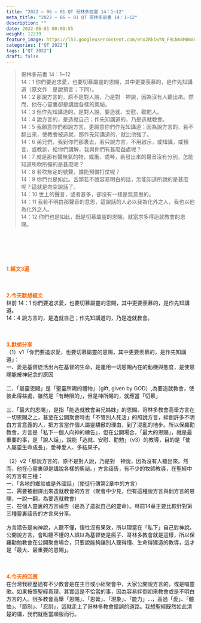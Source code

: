 ```yaml
---
title: "2022 – 06 – 01 QT 哥林多前書 14：1~12"
meta_title: "2022 – 06 – 01 QT 哥林多前書 14：1~12"
description: ""
date: 2022-06-01 00:00:55
weight: 12239
feature_image: https://lh3.googleusercontent.com/ehoZRkiwYN_F9LNA8M068AYxt73EavCZno-PD1cJRuf5BbSkQVUWr3gNEbt5kSs28Pb_Elg17kSrtf9ybWvojWoMV6I4tPM3vGRGDq6GkKkPdL2Gut4QAIw4-uykKUAtNiKgQKntvsU=w800
categories: ["QT 2022"]
tags: ["QT 2022"]
draft: false
---
```


<blockquote>哥林多前書 14：1~12<br />
14：1 你們要追求愛，也要切慕屬靈的恩賜，其中更要羨慕的，是作先知講道（原文作：是說預言；下同）。<br />
14：2 那說方言的，原不是對人說，乃是對　神說，因為沒有人聽出來。然而，他在心靈裏卻是講說各樣的奧祕。<br />
14：3 但作先知講道的，是對人說，要造就、安慰、勸勉人。<br />
14：4 說方言的，是造就自己；作先知講道的，乃是造就教會。<br />
14：5 我願意你們都說方言，更願意你們作先知講道；因為說方言的，若不翻出來，使教會被造就，那作先知講道的，就比他強了。<br />
14：6 弟兄們，我到你們那裏去，若只說方言，不用啟示，或知識，或預言，或教訓，給你們講解，我與你們有甚麼益處呢？<br />
14：7 就是那有聲無氣的物，或簫，或琴，若發出來的聲音沒有分別，怎能知道所吹所彈的是甚麼呢？<br />
14：8 若吹無定的號聲，誰能預備打仗呢？<br />
14：9 你們也是如此。舌頭若不說容易明白的話，怎能知道所說的是甚麼呢？這就是向空說話了。<br />
14：10 世上的聲音，或者甚多，卻沒有一樣是無意思的。<br />
14：11 我若不明白那聲音的意思，這說話的人必以我為化外之人，我也以他為化外之人。<br />
14：12 你們也是如此，既是切慕屬靈的恩賜，就當求多得造就教會的恩賜。</blockquote><br />
&nbsp;<br />
<br />
&nbsp;<br />
<br />
<span style="color: #ff6600;"><strong>1.經文3遍</strong></span><br />
<br />
&nbsp;<br />
<br />
<span style="color: #ff6600;"><strong>2.今天默想經文</strong></span><br />
林前 14：1 你們要追求愛，也要切慕屬靈的恩賜，其中更要羨慕的，是作先知講道。<br />
14：4 說方言的，是造就自己；作先知講道的，乃是造就教會。<br />
<br />
&nbsp;<br />
<br />
<strong><span style="color: #ff6600;">3.默想分享<br />
</span></strong>（1）v1「你們要追求愛，也要切慕屬靈的恩賜，其中更要羨慕的，是作先知講道」：<br />
一、愛是基督徒活出內在基督的生命，是運用一切恩賜內在的動機與態度，是使恩賜能被神紀念的原因<br />
<br />
二、「屬靈恩賜」是「聖靈所賜的禮物」（gift, given by GOD）,為要造就教會，使彼此得益處，雖然是「有時限的」，但是神所賜的，就應當「切慕」<br />
<br />
三、「最大的恩賜」，是指「能造就教會弟兄姊妹」的恩賜。哥林多教會高舉方言在一切恩賜之上，甚至在公開聚會時也「不管別人死活」的照說方言，絆倒許多不明白方言意義的人，把方言當作個人屬靈驕傲的理由，到了混亂的地步。所以保羅勸教會，方言是「私下一個人向神的禱告」，但在公開場合，「最大的恩賜」，就是最重要的事，是「說人話」，說能「造就、安慰、勸勉」（v3）的教導，目的是「使人屬靈生命成長」，愛神愛人、多結果子。<br />
<br />
（2）v2「那說方言的，原不是對人說，乃是對　神說，因為沒有人聽出來。然而，他在心靈裏卻是講說各樣的奧祕。」方言禱告，有不少的牧師教導，在聖經中的方言有三種：<br />
一、「各地的鄉談或是外國話」（使徒行傳第2章中的方言）<br />
二、需要被翻譯出來造就教會的方言（聚會中少見，但有這種說方言與翻方言的恩賜，一說一翻，為要造就教會）<br />
三、在個人靈裏的方言禱告（是為了造就自己的靈命）。林前14章主要比較針對第三種靈裏禱告的方言來分享。<br />
<br />
方言禱告是向神說，人聽不懂，悟性沒有果效，所以理當在「私下」自己對神說。公開說方言，會叫聽不懂的人誤以為基督徒是瘋子、哥林多教會就是這樣，所以保羅勸勉教會在公開聚會場合，只要說能夠讓別人聽得懂、生命得建造的教導，這才是「最大、最重要的恩賜」。<br />
<br />
&nbsp;<br />
<br />
<strong><span style="color: #ff6600;">4.今天的回應</span></strong><br />
在台灣我經歷過有不少教會是在主日或小組聚會中，大家公開說方言的，或是唱靈歌。如果按照聖經真理，其實這是不恰當的事，因為容易絆倒初來教會或是不明白方言的人。很多教會高舉「恩賜」、「恩膏」、「現象」、「能力」…，高過「愛」、「體恤」、「節制」、「忍耐」，這就走上了哥林多教會錯誤的道路。我想聖經既然如此清楚的講，我們就應當順服而行。<br />
<br />
&nbsp;<br />
<br />
<strong><span style="color: #ff6600;"> </span></strong><br />
<br />
&nbsp;
        